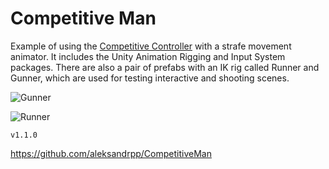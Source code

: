# Competitive Man
Example of using the [Competitive Controller](https://github.com/aleksandrpp/CompetitiveController) with a strafe movement animator. It includes the Unity Animation Rigging and Input System packages. There are also a pair of prefabs with an IK rig called Runner and Gunner, which are used for testing interactive and shooting scenes.

![Gunner](Assets/CompetitiveMan/Media/SceneGunner.gif)

![Runner](Assets/CompetitiveMan/Media/SceneRunner.gif)

`v1.1.0`
<br>

https://github.com/aleksandrpp/CompetitiveMan